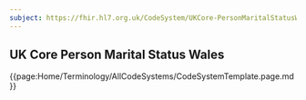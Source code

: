 ```yaml
---
subject: https://fhir.hl7.org.uk/CodeSystem/UKCore-PersonMaritalStatusWales
---
```

## UK Core Person Marital Status Wales

{{page:Home/Terminology/AllCodeSystems/CodeSystemTemplate.page.md}}